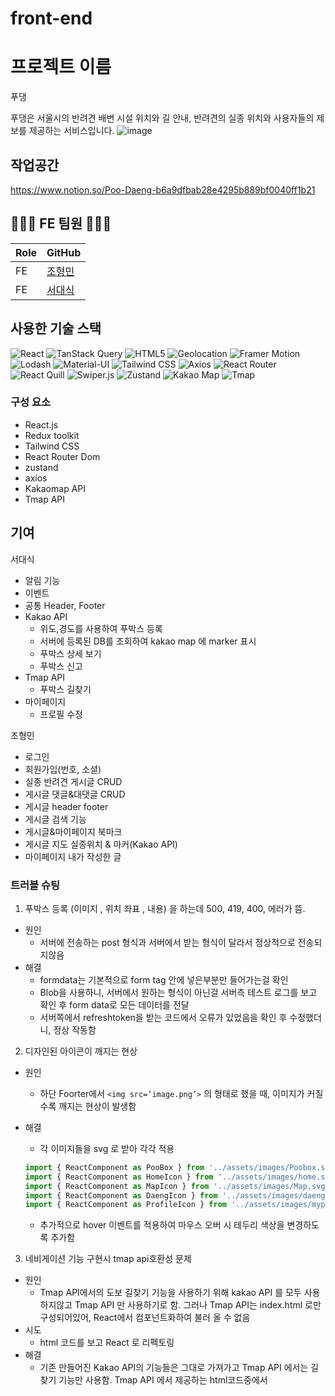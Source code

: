 # front-end
# 프로젝트 이름

푸댕

푸댕은 서울시의 반려견 배변 시설 위치와 길 안내, 반려견의 실종 위치와 사용자들의 제보를 제공하는 서비스입니다.
![image](https://github.com/hanghae-99-real-project/front-end/assets/123563774/f5818931-6153-48c7-8645-04e331150382)
 

## 작업공간
https://www.notion.so/Poo-Daeng-b6a9dfbab28e4295b889bf0040ff1b21

## 👨‍👨‍👦 FE 팀원 👨‍👨‍👦

| Role | GitHub                                                |
| ---- | ----------------------------------------------------- |
| FE | [조형민](https://github.com/Vegatality)|
| FE   | [서대식](https://github.com/ringkoo)          |


## 사용한 기술 스택
![React](https://img.shields.io/badge/-React-61DAFB?logo=react&logoColor=white)
![TanStack Query](https://img.shields.io/badge/-TanStack%20Query-FF4154?logo=tanstack&logoColor=white)
![HTML5](https://img.shields.io/badge/-HTML5-E34F26?logo=html5&logoColor=white)
![Geolocation](https://img.shields.io/badge/-Geolocation-007BFF?logo=geolocation&logoColor=white)
![Framer Motion](https://img.shields.io/badge/-Framer%20Motion-0055FF?logo=framer&logoColor=white)
![Lodash](https://img.shields.io/badge/-Lodash-0769AD?logo=lodash&logoColor=white)
![Material-UI](https://img.shields.io/badge/-Material--UI-0081CB?logo=material-ui&logoColor=white)
![Tailwind CSS](https://img.shields.io/badge/-Tailwind%20CSS-38B2AC?logo=tailwind-css&logoColor=white)
![Axios](https://img.shields.io/badge/-Axios-FF0000?logo=axios&logoColor=white)
![React Router](https://img.shields.io/badge/-React%20Router-CA4245?logo=react-router&logoColor=white)
![React Quill](https://img.shields.io/badge/-React%20Quill-0081CB?logo=react&logoColor=white)
![Swiper.js](https://img.shields.io/badge/-Swiper.js-6332F6?logo=swiper&logoColor=white)
![Zustand](https://img.shields.io/badge/-Zustand-000000?logo=zustand&logoColor=white)
![Kakao Map](https://img.shields.io/badge/-Kakao%20Map-FFCD00?logo=kakaomap&logoColor=white)
![Tmap](https://img.shields.io/badge/-Tmap-EE3D34?logo=tmap&logoColor=white)


### 구성 요소

* React.js
* Redux toolkit
* Tailwind CSS
* React Router Dom
* zustand
* axios
* Kakaomap API
* Tmap API


## 기여

서대식
- 알림 기능
- 이벤트
- 공통 Header, Footer
- Kakao API
  - 위도,경도를 사용하여 푸박스 등록
   - 서버에 등록된 DB를 조회하여 kakao map 에 marker 표시
  - 푸박스 상세 보기
  - 푸박스 신고
- Tmap API
  - 푸박스 길찾기
- 마이페이지
  - 프로필 수정

조형민
- 로그인
- 회원가입(번호, 소셜)
- 실종 반려견 게시글 CRUD
- 게시글 댓글&대댓글 CRUD
- 게시글 header footer
- 게시글 검색 기능
- 게시글&마이페이지 북마크
- 게시글 지도 실종위치 & 마커(Kakao API)
- 마이페이지 내가 작성한 글

### 트러블 슈팅
1. 푸박스 등록 (이미지 , 위치 좌표 , 내용) 을 하는데 500, 419, 400, 에러가 뜸. 
- 원인
    - 서버에 전송하는 post 형식과 서버에서 받는 형식이 달라서 정상적으로 전송되지않음
- 해결
    - formdata는 기본적으로 form tag 안에 넣은부분만 들어가는걸 확인
    - Blob을 사용하니, 서버에서 원하는 형식이 아닌걸 서버측 테스트 로그를 보고 확인 후 form data로 모든 데이터를 전달
    - 서버쪽에서 refreshtoken을 받는 코드에서 오류가 있었음을 확인 후 수정했더니, 정상 작동함
2.  디자인된 아이콘이 깨지는 현상
- 원인
    - 하단 Foorter에서 `<img src=’image.png’>` 의 형태로 했을 때, 이미지가 커질수록 깨지는 현상이 발생함
- 해결
    - 각 이미지들을 svg 로 받아 각각 적용
    
    ```jsx
    import { ReactComponent as PooBox } from '../assets/images/Poobox.svg';
    import { ReactComponent as HomeIcon } from '../assets/images/home.svg';
    import { ReactComponent as MapIcon } from '../assets/images/Map.svg';
    import { ReactComponent as DaengIcon } from '../assets/images/daengfinder.svg';
    import { ReactComponent as ProfileIcon } from '../assets/images/myprofile.svg';
    ```
    
    - 추가적으로 hover 이벤트를 적용하여 마우스 오버 시 테두리 색상을 변경하도록 추가함
3.  네비게이션 기능 구현시 tmap api호환성 문제

- 원인 
  - Tmap API에서의 도보 길찾기 기능을 사용하기 위해 kakao API 를 모두 사용하지않고 Tmap API 만 사용하기로 함.
    그러나 Tmap API는 index.html 로만 구성되어있어, React에서 컴포넌트화하여 불러 올 수 없음
- 시도
  - html 코드를 보고 React 로 리펙토링
- 해결
  - 기존 만들어진 Kakao API의 기능들은 그대로 가져가고 Tmap API 에서는 길찾기 기능만 사용함. Tmap API 에서 제공하는 html코드중에서 <script>코드를 리펙토링하여 React component로 사용함
